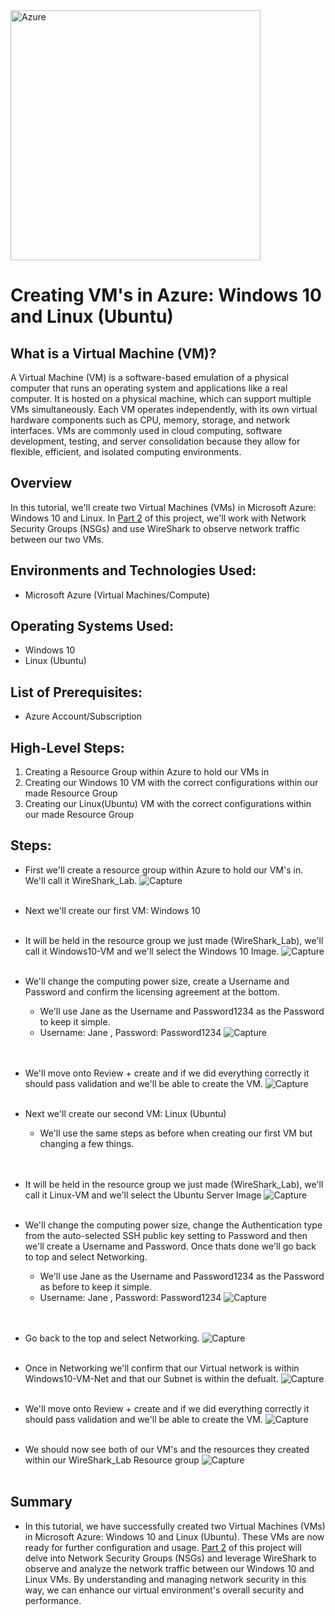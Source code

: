 <img src="https://i.imgur.com/C11N4nJ.png" alt="Azure" width="400">

<h1> Creating VM's in Azure: Windows 10 and Linux (Ubuntu) </h1>

<h2> What is a Virtual Machine (VM)? </h2>
A Virtual Machine (VM) is a software-based emulation of a physical computer that runs an operating system and applications like a real computer. It is hosted on a physical machine, which can support multiple VMs simultaneously. Each VM operates independently, with its own virtual hardware components such as CPU, memory, storage, and network interfaces. VMs are commonly used in cloud computing, software development, testing, and server consolidation because they allow for flexible, efficient, and isolated computing environments.

<h2> Overview </h2>

In this tutorial, we'll create two Virtual Machines (VMs) in Microsoft Azure: Windows 10 and Linux. 
In [Part 2](https://github.com/Kelsow96/Network-Security-Groups-NSGs-and-Observing-Network-Traffic) of this project, we'll work with Network Security Groups (NSGs) and use WireShark to observe network traffic between our two VMs.

<h2> Environments and Technologies Used: </h2>

- Microsoft Azure (Virtual Machines/Compute)

<h2> Operating Systems Used: </h2>

-  Windows 10
-  Linux (Ubuntu)

<h2> List of Prerequisites: </h2>

-  Azure Account/Subscription

<h2> High-Level Steps: </h2>

 1. Creating a Resource Group within Azure to hold our VMs in
 2. Creating our Windows 10 VM with the correct configurations within our made Resource Group
 3. Creating our Linux(Ubuntu) VM with the correct configurations within our made Resource Group

<h2> Steps: </h2>

- First we'll create a resource group within Azure to hold our VM's in. We'll call it WireShark_Lab.
  ![Capture](https://github.com/Kelsow96/Creating-VM-s-in-Azure-Windows-10-and-Linux-/assets/169297569/1756fd76-67ee-4e25-8831-9704f2ae48a7)
  <br />
  <br />
  
- Next we'll create our first VM: Windows 10
  <br />
  <br />
  
- It will be held in the resource group we just made (WireShark_Lab), we'll call it Windows10-VM and we'll select the Windows 10 Image.
  ![Capture](https://github.com/Kelsow96/Creating-VM-s-in-Azure-Windows-10-and-Linux-/assets/169297569/727270e5-5659-418b-a2e9-a4ea8eedc444)
  <br />
  <br />
  
- We'll change the computing power size, create a Username and Password and confirm the licensing agreement at the bottom.
  - We'll use Jane as the Username and Password1234 as the Password to keep it simple.
  - Username: Jane , Password: Password1234
  ![Capture](https://github.com/Kelsow96/Creating-VM-s-in-Azure-Windows-10-and-Linux-/assets/169297569/ec591353-34f6-4cdc-84e8-22e53544799f)
  <br />
  <br />

- We'll move onto Review + create and if we did everything correctly it should pass validation and we'll be able to create the VM.
  ![Capture](https://github.com/Kelsow96/Creating-VM-s-in-Azure-Windows-10-and-Linux-/assets/169297569/f5f31191-533c-401f-aa8b-24373f60b7f6)
  <br />
  <br />

- Next we'll create our second VM: Linux (Ubuntu)
  - We'll use the same steps as before when creating our first VM but changing a few things.
  <br />
  <br />

- It will be held in the resource group we just made (WireShark_Lab), we'll call it Linux-VM and we'll select the Ubuntu Server Image
 ![Capture](https://github.com/Kelsow96/Creating-VM-s-in-Azure-Windows-10-and-Linux-/assets/169297569/e000d19b-6794-4e32-aa66-4081e4e56669)
  <br />
  <br />

- We'll change the computing power size, change the Authentication type from the auto-selected SSH public key setting to Password and then we'll create a Username and Password. Once thats done we'll go back to top and select Networking.
  - We'll use Jane as the Username and Password1234 as the Password as before to keep it simple. 
  - Username: Jane , Password: Password1234
![Capture](https://github.com/Kelsow96/Creating-VM-s-in-Azure-Windows-10-and-Linux-/assets/169297569/a1d10cc0-3371-418c-b21c-e64281bb1376)
  <br />
  <br />

- Go back to the top and select Networking.
  ![Capture](https://github.com/Kelsow96/Creating-VM-s-in-Azure-Windows-10-and-Linux-/assets/169297569/23305f1d-97e2-4ecf-b89a-64c1c96e5661)
  <br />
  <br />

- Once in Networking we'll confirm that our Virtual network is within Windows10-VM-Net and that our Subnet is within the defualt.
  ![Capture](https://github.com/Kelsow96/Creating-VM-s-in-Azure-Windows-10-and-Linux-/assets/169297569/0054e4c9-62e6-4726-9640-60224026df17)
  <br />
  <br />
  
- We'll move onto Review + create and if we did everything correctly it should pass validation and we'll be able to create the VM.
  ![Capture](https://github.com/Kelsow96/Creating-VM-s-in-Azure-Windows-10-and-Linux-/assets/169297569/36825d8a-8fab-48d8-9056-63db2f5eb666)
  <br />
  <br />

- We should now see both of our VM's and the resources they created within our WireShark_Lab Resource group
  ![Capture](https://github.com/Kelsow96/Creating-VM-s-in-Azure-Windows-10-and-Linux-/assets/169297569/ffd63280-8f91-494b-9885-11dde5b53af3)
  <br />
  <br />

<h2> Summary </h2>

- In this tutorial, we have successfully created two Virtual Machines (VMs) in Microsoft Azure: Windows 10 and Linux (Ubuntu). These VMs are now ready for further configuration and usage. [Part 2](https://github.com/Kelsow96/Network-Security-Groups-NSGs-and-Observing-Network-Traffic) of this project will delve into Network Security Groups (NSGs) and leverage WireShark to observe and analyze the network traffic between our Windows 10 and Linux VMs. By understanding and managing network security in this way, we can enhance our virtual environment's overall security and performance.




  







